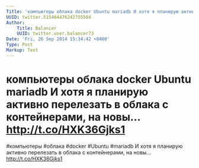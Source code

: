 ```yaml
---
Title: 'компьютеры облака docker Ubuntu mariadb И хотя я планирую активно перелезать в облака с контейнерами, на новы… http://t.co/HXK36Gjks1'
UUID: twitter.515464476242755584
Author:
    Title: Balancer
    UUID: twitter.user.balancer73
Date: 'Fri, 26 Sep 2014 15:34:42 +0400'
Type: Post
Markup: Text
---
```


# компьютеры облака docker Ubuntu mariadb И хотя я планирую активно перелезать в облака с контейнерами, на новы… http://t.co/HXK36Gjks1

#компьютеры #облака #docker #Ubuntu #mariadb И хотя я
планирую активно перелезать в облака с контейнерами, на
новы… http://t.co/HXK36Gjks1
